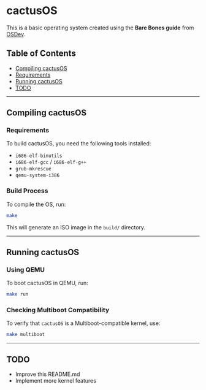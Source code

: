 
# cactusOS

This is a basic operating system created using the **Bare Bones guide** from [OSDev](https://osdev.org).

## Table of Contents
- [Compiling cactusOS](#compiling-cactusos)
- [Requirements](#requirements)
- [Running cactusOS](#running-cactusos)
- [TODO](#todo)

---

## Compiling cactusOS

### Requirements
To build cactusOS, you need the following tools installed:  
- `i686-elf-binutils`
- `i686-elf-gcc` / `i686-elf-g++`
- `grub-mkrescue`
- `qemu-system-i386`

### Build Process
To compile the OS, run:  
```sh
make
```

This will generate an ISO image in the `build/` directory.

---

## Running cactusOS

### Using QEMU
To boot cactusOS in QEMU, run:  
```sh
make run
```

### Checking Multiboot Compatibility
To verify that `cactusOS` is a Multiboot-compatible kernel, use:  
```sh
make multiboot
```

---

## TODO
- Improve this README.md
- Implement more kernel features